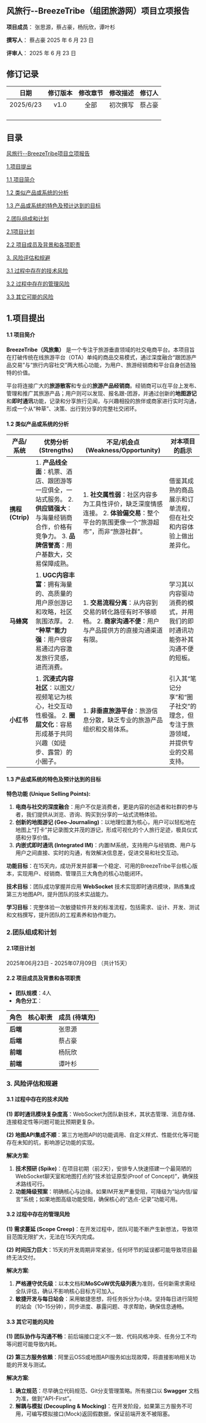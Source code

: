## 风旅行--BreezeTribe（组团旅游网）项目立项报告

**项目成员**：	张思源，蔡占豪，杨阮欣，谭叶杉

**撰写人**：		蔡占豪		2025 年 6 月 23 日

**评审人**：							2025 年 6 月 23 日

## 修订记录

|   日期    | 修订版本 | 修改章节 | 修改描述 | 修订人 |
| :-------: | :------: | :------: | :------: | :----: |
| 2025/6/23 |   v1.0   |   全部   | 初次撰写 | 蔡占豪 |
|           |          |          |          |        |
|           |          |          |          |        |
|           |          |          |          |        |
|           |          |          |          |        |

## 目录

[风旅行--BreezeTribe项目立项报告 ](#_Toc31083 )

[1.项目提出 ](#_Toc11605 )

[1.1 项目简介 ](#_Toc19397 )

[1.2 类似产品或系统的分析 ](#_Toc9763 )

[1.3 产品或系统的特色及预计达到的目标 ](#_Toc2414 )

[2.团队组成和计划 ](#_Toc3595 )

[2.1项目计划 ](#_Toc9126 )

[2.2 项目成员及背景和各项职责 ](#_Toc11180 )

[3. 风险评估和规避 ](#_Toc24455 )

[3.1 过程中存在的技术风险 ](#_Toc11490 )

[3.2 过程中存在的管理风险 ](#_Toc25592 )

[3.3 其它可能的风险 ](#_Toc4979 )

 



## **1.项目提出**

#### 1.1 项目简介

**BreezeTribe（风旅集）** 是一个专注于旅游垂直领域的社交电商平台。本项目旨在打破传统在线旅游平台（OTA）单纯的商品交易模式，通过深度融合“跟团游产品交易”与“旅行内容社交”两大核心功能，为用户、旅游经销商和平台自身创造独特的价值。

平台将连接广大的**旅游散客**和专业的**旅游产品经销商**。经销商可以在平台上发布、管理和推广其旅游产品；用户则可以发现、报名跟-团游，并通过创新的**地图游记**和**即时通讯**功能，记录和分享旅行见闻，与兴趣相投的旅伴或商家进行实时沟通，形成一个从“种草”、决策、出行到分享的完整社交闭环。

#### 1.2 类似产品或系统的分析

| 产品/系统        | 优势分析 (Strengths)                                         | 不足/机会点 (Weakness/Opportunity)                           | 对本项目的启示                                               |
| ---------------- | ------------------------------------------------------------ | ------------------------------------------------------------ | ------------------------------------------------------------ |
| **携程 (Ctrip)** | 1. **产品线全面**：机票、酒店、跟团游等一应俱全，一站式服务。  2. **供应链强大**：与海量经销商合作，价格有竞争力。  3. **品牌信誉高**：用户基数大，交易保障成熟。 | 1. **社交属性弱**：社区内容多为工具性评价，缺乏深度情感连接。  2. **体验偏交易**：整个平台的氛围更像一个“旅游超市”，而非“旅游社群”。 | 借鉴其成熟的商品展示和订单流程，但在社交和内容体验上做出差异化。 |
| **马蜂窝**       | 1. **UGC内容丰富**：拥有海量的、高质量的用户原创游记和攻略，社区氛围浓厚。  2. **“种草”能力强**：用户很容易通过内容激发旅行灵感，进而消费。 | 1. **交易流程分离**：从内容到交易的转化路径有时不够顺畅。  2. **商家沟通不便**：用户与产品提供方的直接沟通渠道有限。 | 学习其以内容驱动消费的模式，并用我们的即时通讯功能弥补其沟通不便的短板。 |
| **小红书**       | 1. **沉浸式内容社区**：以图文/视频笔记为核心，社交互动性极强。  2. **圈层文化**：容易形成基于共同兴趣（如徒步、露营）的小圈子。 | 1. **非垂直旅游平台**：旅游信息分散，缺乏专业的旅游产品组织和交易体系。 | 引入其“笔记分享”和“圈子社交”的理念，但专注于旅游领域，并提供专业的交易支持。 |

#### 1.3 产品或系统的特色及预计达到的目标

**特色功能 (Unique Selling Points):**

1. **电商与社交的深度融合**：用户不仅是消费者，更是内容的创造者和社群的参与者，我们提供从浏览、咨询、购买到分享的一站式流畅体验。
2. **创新的地图游记 (Geo-Journaling)**：以地理位置为核心，用户可以轻松地在地图上“打卡”并记录图文并茂的游记，形成可视化的个人旅行足迹，极具仪式感和分享价值。
3. **内嵌式即时通讯 (Integrated IM)**：内置IM系统，支持用户与经销商、用户与用户之间直接、实时的沟通，有效解决信息差，促进交易和社交互动。

**功能目标**：在15天内，成功开发并部署一个稳定、可用的BreezeTribe平台核心版本，实现用户、经销商、管理员三大角色的核心功能闭环。

**技术目标**：团队成功掌握并应用 **WebSocket** 技术实现即时通讯模块，熟练集成第三方地图API，提升团队的技术实战能力。

**学习目标**：完整体验一次敏捷软件开发的标准流程，包括需求、设计、开发、测试和文档撰写，提升团队的工程素养和协作能力。

### 2.团队组成和计划

#### 2.1项目计划

 2025年06月23日 - 2025年07月09日 （共计15天）

#### 2.2 项目成员及背景和各项职责

- **团队规模**：4人
- **角色分工**：

| 角色     | 核心职责 | 成员 (待填充) |
| -------- | -------- | ------------- |
| **后端** |          | 张思源        |
| **后端** |          | 蔡占豪        |
| **前端** |          | 杨阮欣        |
| **前端** |          | 谭叶杉        |

### 3. 风险评估和规避

#### 3.1 过程中存在的技术风险

**(1) 即时通讯模块复杂度高**：WebSocket为团队新技术，其状态管理、消息存储、连接稳定性等问题可能比预期更复杂。

**(2) 地图API集成不顺**：第三方地图API的功能调用、自定义样式、性能优化等可能存在未知的坑，影响游记功能的实现。

**解决方案**:

1. **技术预研 (Spike)**：在项目初期（前2天），安排专人快速搭建一个最简陋的WebSocket聊天室和地图打点的“技术验证原型(Proof of Concept)”，确保技术路线可行。
2. **功能降级预案**：明确核心与边缘。如果IM开发严重受阻，可降级为“站内信/留言”系统；如果地图高级功能受阻，确保核心的“选点-记录”功能可用。

#### 3.2 过程中存在的管理风险

**(1) 需求蔓延 (Scope Creep)**：在开发过程中，团队可能不断产生新想法，导致项目范围无限扩大，无法在15天内完成。

**(2) 时间压力巨大**：15天的开发周期非常紧张，任何环节的延误都可能导致项目最终无法交付。

**解决方案**:

1. **严格遵守优先级**：以本文档和**MoSCoW优先级列表**为准则，任何新需求需经全队评估，确认不影响核心目标方可加入。
2. **敏捷开发与每日站会**：采用敏捷思想，将任务拆分为小块。坚持每日进行简短的站会（10-15分钟），同步进度、暴露问题、寻求帮助，确保信息通畅。

#### 3.3 其它可能的风险

**(1) 团队协作与沟通不畅**：前后端接口定义不一致、代码风格冲突、任务分工不均等问题可能导致内耗。

**(2) 第三方服务依赖**：阿里云OSS或地图API服务如出现故障，将直接影响相关功能的开发与测试。

**解决方案**:

1. **确立规范**：尽早确立代码规范、Git分支管理策略。所有接口以 **Swagger** 文档为准，做到“API-First”。
2. **解耦与模拟 (Decoupling & Mocking)**：在开发阶段，如果第三方服务不可用，可编写模拟接口(Mock)返回假数据，保证前端开发不被阻塞。

 